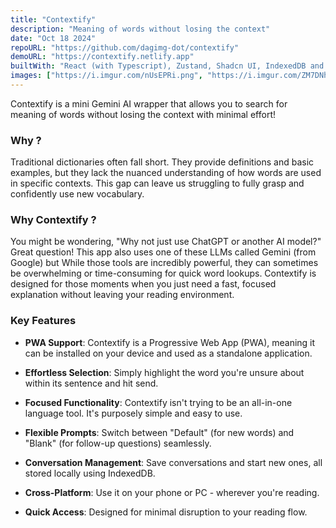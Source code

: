 ```yaml
---
title: "Contextify"
description: "Meaning of words without losing the context"
date: "Oct 18 2024"
repoURL: "https://github.com/dagimg-dot/contextify"
demoURL: "https://contextify.netlify.app"
builtWith: "React (with Typescript), Zustand, Shadcn UI, IndexedDB and Tailwind CSS"
images: ["https://i.imgur.com/nUsEPRi.png", "https://i.imgur.com/ZM7DNhC.png"]
---
```



Contextify is a mini Gemini AI wrapper that allows you to search for meaning of words without losing the context with minimal effort!

### Why ?

Traditional dictionaries often fall short. They provide definitions and basic examples, but they lack the nuanced understanding of how words are used in specific contexts. This gap can leave us struggling to fully grasp and confidently use new vocabulary.

### Why Contextify ?

You might be wondering, "Why not just use ChatGPT or another AI model?" Great question! This app also uses one of these LLMs called Gemini (from Google) but While those tools are incredibly powerful, they can sometimes be overwhelming or time-consuming for quick word lookups. Contextify is designed for those moments when you just need a fast, focused explanation without leaving your reading environment.

### Key Features

- **PWA Support**: Contextify is a Progressive Web App (PWA), meaning it can be installed on your device and used as a standalone application.

- **Effortless Selection**: Simply highlight the word you're unsure about within its sentence and hit send.

- **Focused Functionality**: Contextify isn't trying to be an all-in-one language tool. It's purposely simple and easy to use.

- **Flexible Prompts**: Switch between "Default" (for new words) and "Blank" (for follow-up questions) seamlessly.

- **Conversation Management**: Save conversations and start new ones, all stored locally using IndexedDB.

- **Cross-Platform**: Use it on your phone or PC - wherever you're reading.

- **Quick Access**: Designed for minimal disruption to your reading flow.
